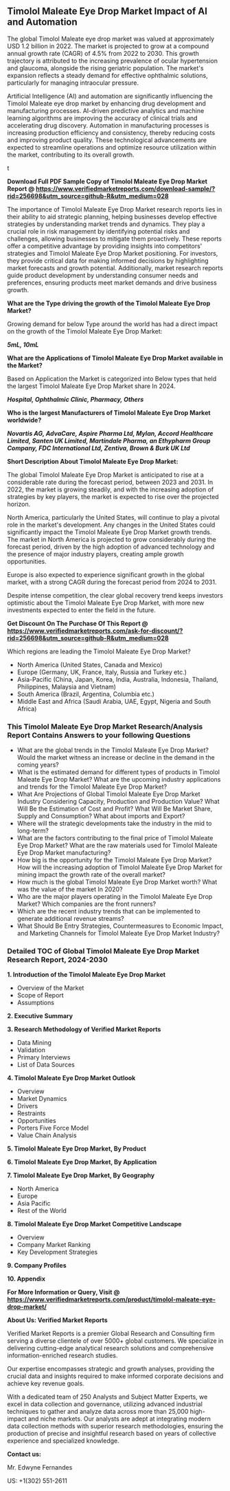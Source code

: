 <h2>Timolol Maleate Eye Drop Market Impact of AI and Automation</h2><p>The global Timolol Maleate eye drop market was valued at approximately USD 1.2 billion in 2022. The market is projected to grow at a compound annual growth rate (CAGR) of 4.5% from 2022 to 2030. This growth trajectory is attributed to the increasing prevalence of ocular hypertension and glaucoma, alongside the rising geriatric population. The market's expansion reflects a steady demand for effective ophthalmic solutions, particularly for managing intraocular pressure.</p><p>Artificial Intelligence (AI) and automation are significantly influencing the Timolol Maleate eye drop market by enhancing drug development and manufacturing processes. AI-driven predictive analytics and machine learning algorithms are improving the accuracy of clinical trials and accelerating drug discovery. Automation in manufacturing processes is increasing production efficiency and consistency, thereby reducing costs and improving product quality. These technological advancements are expected to streamline operations and optimize resource utilization within the market, contributing to its overall growth.</p>t</p><p id="" class=""><strong>Download Full PDF Sample Copy of Timolol Maleate Eye Drop Market Report @ <a href="https://www.verifiedmarketreports.com/download-sample/?rid=256698&utm_source=github-R&utm_medium=028" target="_blank">https://www.verifiedmarketreports.com/download-sample/?rid=256698&utm_source=github-R&utm_medium=028</a></strong></p><p>The importance of&nbsp;Timolol Maleate Eye Drop Market research reports lies in their ability to aid strategic planning, helping businesses develop effective strategies by understanding market trends and dynamics. They play a crucial role in risk management by identifying potential risks and challenges, allowing businesses to mitigate them proactively. These reports offer a competitive advantage by providing insights into competitors' strategies and Timolol Maleate Eye Drop Market positioning. For investors, they provide critical data for making informed decisions by highlighting market forecasts and growth potential. Additionally, market research reports guide product development by understanding consumer needs and preferences, ensuring products meet market demands and drive business growth.</p><p><strong>What are the&nbsp;Type driving the growth of the Timolol Maleate Eye Drop Market?</strong></p><p id="" class="">Growing demand for below Type around the world has had a direct impact on the growth of the Timolol Maleate Eye Drop Market:</p><em><strong>5mL, 10mL</strong></em></p><strong>What are the&nbsp;Applications&nbsp;of Timolol Maleate Eye Drop Market available in the Market?</strong></p><p id="" class="">Based on Application the Market is categorized into Below types that held the largest Timolol Maleate Eye Drop Market share In 2024.</p><em><strong>Hospital, Ophthalmic Clinic, Pharmacy, Others</strong></em></p><strong>Who is the largest Manufacturers of Timolol Maleate Eye Drop Market worldwide?</strong></p><p><em><strong>Novartis AG, AdvaCare, Aspire Pharma Ltd, Mylan, Accord Healthcare Limited, Santen UK Limited, Martindale Pharma, an Ethypharm Group Company, FDC International Ltd, Zentiva, Brown & Burk UK Ltd</strong></em></p><p id="" class=""><strong>Short Description About Timolol Maleate Eye Drop Market:</strong></p><p>The global Timolol Maleate Eye Drop Market is anticipated to rise at a considerable rate during the forecast period, between 2023 and 2031. In 2022, the market is growing steadily, and with the increasing adoption of strategies by key players, the market is expected to rise over the projected horizon.</p><p>North America, particularly the United States, will continue to play a pivotal role in the market's development. Any changes in the United States could significantly impact the Timolol Maleate Eye Drop Market growth trends. The market in North America is projected to grow considerably during the forecast period, driven by the high adoption of advanced technology and the presence of major industry players, creating ample growth opportunities.</p><p>Europe is also expected to experience significant growth in the global market, with a strong CAGR during the forecast period from 2024 to 2031.</p><p>Despite intense competition, the clear global recovery trend keeps investors optimistic about the Timolol Maleate Eye Drop Market, with more new investments expected to enter the field in the future.</p><p id="" class=""><strong>Get Discount On The Purchase Of This Report @ <a href="https://www.verifiedmarketreports.com/ask-for-discount/?rid=256698&utm_source=github-R&utm_medium=028" target="_blank">https://www.verifiedmarketreports.com/ask-for-discount/?rid=256698&utm_source=github-R&utm_medium=028</a></strong></p>Which regions are leading the Timolol Maleate Eye Drop Market?</p><ul><li>North America (United States, Canada and Mexico)</li><li>Europe (Germany, UK, France, Italy, Russia and Turkey etc.)</li><li>Asia-Pacific (China, Japan, Korea, India, Australia, Indonesia, Thailand, Philippines, Malaysia and Vietnam)</li><li>South America (Brazil, Argentina, Columbia etc.)</li><li>Middle East and Africa (Saudi Arabia, UAE, Egypt, Nigeria and South Africa)</li></ul><h3 id="" class="">This Timolol Maleate Eye Drop Market Research/Analysis Report Contains Answers to your following Questions</h3><ul><li>What are the global trends in the Timolol Maleate Eye Drop Market? Would the market witness an increase or decline in the demand in the coming years?</li><li>What is the estimated demand for different types of products in Timolol Maleate Eye Drop Market? What are the upcoming industry applications and trends for the Timolol Maleate Eye Drop Market?</li><li>What Are Projections of Global Timolol Maleate Eye Drop Market Industry Considering Capacity, Production and Production Value? What Will Be the Estimation of Cost and Profit? What Will Be Market Share, Supply and Consumption? What about imports and Export?</li><li>Where will the strategic developments take the industry in the mid to long-term?</li><li>What are the factors contributing to the final price of Timolol Maleate Eye Drop Market? What are the raw materials used for Timolol Maleate Eye Drop Market manufacturing?</li><li>How big is the opportunity for the Timolol Maleate Eye Drop Market? How will the increasing adoption of Timolol Maleate Eye Drop Market for mining impact the growth rate of the overall market?</li><li>How much is the global Timolol Maleate Eye Drop Market worth? What was the value of the market In 2020?</li><li>Who are the major players operating in the Timolol Maleate Eye Drop Market? Which companies are the front runners?</li><li>Which are the recent industry trends that can be implemented to generate additional revenue streams?</li><li>What Should Be Entry Strategies, Countermeasures to Economic Impact, and Marketing Channels for Timolol Maleate Eye Drop Market Industry?</li></ul><h3 id="" class="">Detailed TOC of Global Timolol Maleate Eye Drop Market Research Report, 2024-2030</h3><p id="" class=""><strong>1. Introduction of the Timolol Maleate Eye Drop Market</strong></p><ul><li>Overview of the Market</li><li>Scope of Report</li><li>Assumptions</li></ul><p id="" class=""><strong>2. Executive Summary</strong></p><p id="" class=""><strong>3. Research Methodology of Verified Market Reports</strong></p><ul><li>Data Mining</li><li>Validation</li><li>Primary Interviews</li><li>List of Data Sources</li></ul><p id="" class=""><strong>4. Timolol Maleate Eye Drop Market Outlook</strong></p><ul><li>Overview</li><li>Market Dynamics</li><li>Drivers</li><li>Restraints</li><li>Opportunities</li><li>Porters Five Force Model</li><li>Value Chain Analysis</li></ul><p id="" class=""><strong>5. Timolol Maleate Eye Drop Market, By Product</strong></p><p id="" class=""><strong>6. Timolol Maleate Eye Drop Market, By Application</strong></p><p id="" class=""><strong>7. Timolol Maleate Eye Drop Market, By Geography</strong></p><ul><li>North America</li><li>Europe</li><li>Asia Pacific</li><li>Rest of the World</li></ul><p id="" class=""><strong>8. Timolol Maleate Eye Drop Market Competitive Landscape</strong></p><ul><li>Overview</li><li>Company Market Ranking</li><li>Key Development Strategies</li></ul><p id="" class=""><strong>9. Company Profiles</strong></p><p id="" class=""><strong>10. Appendix</strong></p><p id="" class=""><strong>For More Information or Query, Visit @ <a href="https://www.verifiedmarketreports.com/product/timolol-maleate-eye-drop-market/" target="_blank">https://www.verifiedmarketreports.com/product/timolol-maleate-eye-drop-market/</a></strong></p><p id="" class=""><strong>About Us: Verified Market Reports</strong></p><p id="" class="">Verified Market Reports is a premier Global Research and Consulting firm serving a diverse clientele of over 5000+ global customers. We specialize in delivering cutting-edge analytical research solutions and comprehensive information-enriched research studies.</p><p id="" class="">Our expertise encompasses strategic and growth analyses, providing the crucial data and insights required to make informed corporate decisions and achieve key revenue goals.</p><p id="" class="">With a dedicated team of 250 Analysts and Subject Matter Experts, we excel in data collection and governance, utilizing advanced industrial techniques to gather and analyze data across more than 25,000 high-impact and niche markets. Our analysts are adept at integrating modern data collection methods with superior research methodologies, ensuring the production of precise and insightful research based on years of collective experience and specialized knowledge.</p><p id="" class=""><strong>Contact us:</strong></p><p id="" class="">Mr. Edwyne Fernandes</p><p id="" class="">US: +1(302) 551-2611</p>